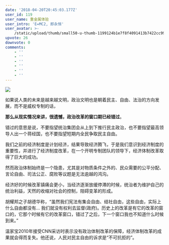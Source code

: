 ```yaml
---
date: '2018-04-20T20:45:03.177Z'
user_id: 119
user_name: 重金属体验
user_intro: 'E=MC2, 即永恒'
user_avatar: >-
    /static/upload/thumb/small50-u-thumb-1199124b1e7f8f4091413b7422cc9979190e963b1da.png
upvote: 26
downvote: 0
comments:
    - ''
    - ''
    - ''
    - ''
    - ''
    - ''
---
```


![](https://web.archive.org:443/web/20180529145407im_/https://pincimg.com/posts/68981/cf870271a7ab06bbc6cbe1d7cd67496e.jpg)  

  

如果说人类的未来是越来越文明，政治文明也是朝着民主、自由、法治的方向发展，而不是威权专制的话，

**那么从现实情况来讲，很遗憾，政治改革的窗口期已经错过**。

  

错过的意思是说，不要指望统治集团会从上到下推行民主政治，也不要指望最高领导人出一个蒋经国，也不要指望短期内全民争取民主自由。

我们之前的经济制度是计划经济，结果导致经济腾飞，于是我们意识到经济制度的重要性，并进行了经济制度改革，在一个开明专制团队的领导下，经济体制改革取得了巨大的成功。

然而政治体制始终是一个隐患，尤其是对物质条件之外的、民众需要的公平分配、言论自由、司法公正、腐败等议题是无法逾越的鸿沟。

经济好的时候改革镇痛会更小，当经济逐渐放缓停滞的时候，统治者为维护自己的统治利益，天然的收缩对社会的控制，阻碍变革的形成。  

  

胡耀邦之子胡德华称，“虽然我们宪法有集会自由、结社自由，这些自由，实际上什么自由都没有… 我们就没有权利去监督(政府)。历史上的改革是有它的改革的窗口的，它那个时候有它的改革窗口，错过了之后，下一个窗口我也不知道什么时候到来。”

温家宝2010年接受CNN采访时表示没有政治体制改革的保障，经济体制改革的成果就会得而复失。他还说，人民对民主自由的诉求是“不可抗拒的”。
